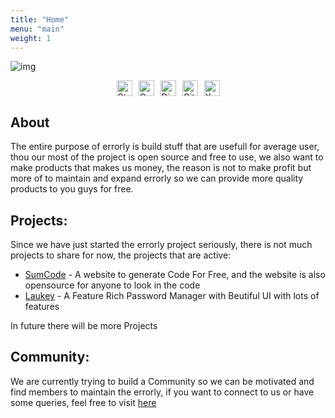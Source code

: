 ```yaml
---
title: "Home"
menu: "main"
weight: 1
---
```

![img](/errorly-banner.jpg)
<style>
  .badges img {
    height: 25px;
  }
</style>

<div class="badges" style="display:flex; align-items:center; justify-content:center; gap:10px;">
  <a href="/" target="_blank" style="text-decoration: none;">
    <img src="https://img.shields.io/badge/status-active-11cf28?style=for-the-badge&labelColor=black&logo=statuspal" alt="Status" />
  </a>
  <a href="mailto:errorlydev@gmail.com" style="text-decoration: none;">
    <img src="https://img.shields.io/badge/Gmail-EA4335?style=for-the-badge&logo=gmail&logoColor=white" alt="Gmail" />
  </a>
  <a href="https://discord.gg/JwfsagYANM" target="_blank" style="text-decoration: none;">
    <img src="https://img.shields.io/badge/Discord-5865F2?style=for-the-badge&logo=discord&logoColor=white" alt="Discord" />
  </a>
  <a href="https://github.com/ERRORLY" target="_blank" style="text-decoration: none;">
    <img src="https://img.shields.io/badge/GitHub-fff?style=for-the-badge&logo=github&logoColor=black" alt="GitHub" />
  </a>
  <a href="https://x.com/ErrorlyDev" target="_blank" style="text-decoration: none;">
    <img src="https://img.shields.io/badge/X.COM-000000?style=for-the-badge&logo=X&logoColor=white" alt="X" />
  </a>
</div>


## About
The entire purpose of errorly is build stuff that are usefull for average user, thou our most of the project is open source and free to use, we also want to make products that makes us money, the reason is not to make profit but more of to maintain and expand errorly so we can provide more quality products to you guys for free.

## Projects:
Since we have just started the errorly project seriously, there is not much projects to share for now, the projects that are active:
 - [SumCode](/sumcode) - A website to generate Code For Free, and the website is also opensource for anyone to look in the code
 - [Laukey](/laukey) - A Feature Rich Password Manager with Beutiful UI with lots of features

In future there will be more Projects

## Community:
We are currently trying to build a Community so we can be motivated and find members to maintain the errorly, if you want to connect to us or have some queries, feel free to visit [here](/community)
 <!--<div style="display:flex; align-items: center; justify-content: center; gap: 30px;">
     <a href="https://discord.gg/JwfsagYANM" target="_blank">Discord</a>
     <a href="mailto:errorlydev@gmail.com" target="_blank">Gmail</a>
     <a href="https://x.com/ErrorlyDev" target="_blank">Twitter</a>
     <a href="https://github.com/ERRORLY" target="_blank">GitHub</a>
 </div>-->
